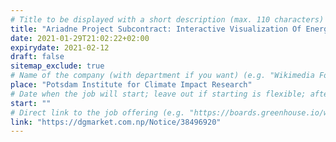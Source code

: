 ```yaml
---
# Title to be displayed with a short description (max. 110 characters)
title: "Ariadne Project Subcontract: Interactive Visualization Of Energy Transition Options And Effects"
date: 2021-01-29T21:02:22+02:00
expirydate: 2021-02-12
draft: false
sitemap_exclude: true
# Name of the company (with department if you want) (e.g. "Wikimedia Foundation, Technology")
place: "Potsdam Institute for Climate Impact Research"
# Date when the job will start; leave out if starting is flexible; afterwards the listing will disappear (date format "2020-02-02" YYYY-MM-DD)
start: ""
# Direct link to the job offering (e.g. "https://boards.greenhouse.io/wikimedia/jobs/2083317?gh_src=fd611a951")
link: "https://dgmarket.com.np/Notice/38496920"
---
```

